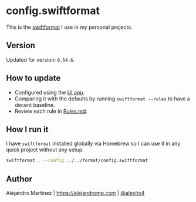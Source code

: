 # config.swiftformat

This is the [swiftformat](https://github.com/nicklockwood/SwiftFormat) I use in my personal projects.

## Version

Updated for version: `0.54.6`.

## How to update

- Configured using the [UI app](https://github.com/nicklockwood/SwiftFormat#xcode-source-editor-extension).
- Comparing it with the defaults by running `swiftformat --rules` to have a decent baseline.
- Review each rule in [Rules.md](https://github.com/nicklockwood/SwiftFormat/blob/master/Rules.md).

## How I run it

I have `swiftformat` installed globally via Homebrew so I can use it in any quick project without any setup.

```sh
swiftformat . --config ../../format/config.swiftformat
```

## Author

Alejandro Martinez | https://alejandromp.com | [@alexito4](https://mastodon.social/@alexito4)